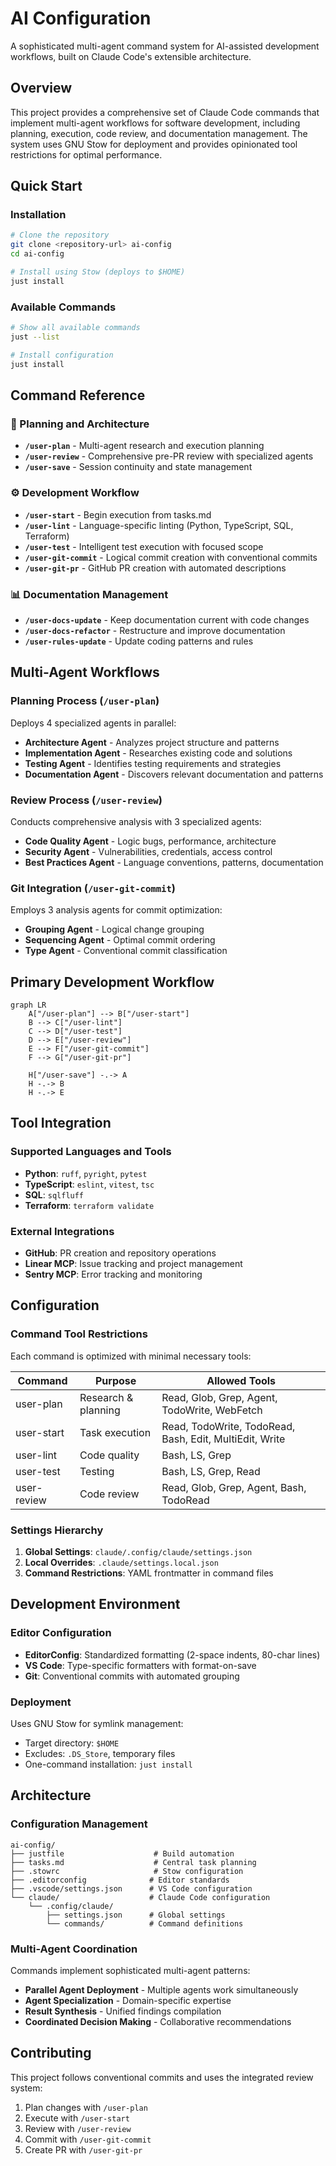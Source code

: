 # AI Configuration

A sophisticated multi-agent command system for AI-assisted development workflows, built on Claude Code's extensible architecture.

## Overview

This project provides a comprehensive set of Claude Code commands that implement multi-agent workflows for software development, including planning, execution, code review, and documentation management. The system uses GNU Stow for deployment and provides opinionated tool restrictions for optimal performance.

## Quick Start

### Installation

```sh
# Clone the repository
git clone <repository-url> ai-config
cd ai-config

# Install using Stow (deploys to $HOME)
just install
```

### Available Commands

```sh
# Show all available commands
just --list

# Install configuration
just install
```

## Command Reference

### 🧩 Planning and Architecture
- **`/user-plan`** - Multi-agent research and execution planning
- **`/user-review`** - Comprehensive pre-PR review with specialized agents
- **`/user-save`** - Session continuity and state management

### ⚙️ Development Workflow
- **`/user-start`** - Begin execution from tasks.md
- **`/user-lint`** - Language-specific linting (Python, TypeScript, SQL, Terraform)
- **`/user-test`** - Intelligent test execution with focused scope
- **`/user-git-commit`** - Logical commit creation with conventional commits
- **`/user-git-pr`** - GitHub PR creation with automated descriptions

### 📊 Documentation Management
- **`/user-docs-update`** - Keep documentation current with code changes
- **`/user-docs-refactor`** - Restructure and improve documentation
- **`/user-rules-update`** - Update coding patterns and rules

## Multi-Agent Workflows

### Planning Process (`/user-plan`)
Deploys 4 specialized agents in parallel:
- **Architecture Agent** - Analyzes project structure and patterns
- **Implementation Agent** - Researches existing code and solutions
- **Testing Agent** - Identifies testing requirements and strategies
- **Documentation Agent** - Discovers relevant documentation and patterns

### Review Process (`/user-review`)
Conducts comprehensive analysis with 3 specialized agents:
- **Code Quality Agent** - Logic bugs, performance, architecture
- **Security Agent** - Vulnerabilities, credentials, access control
- **Best Practices Agent** - Language conventions, patterns, documentation

### Git Integration (`/user-git-commit`)
Employs 3 analysis agents for commit optimization:
- **Grouping Agent** - Logical change grouping
- **Sequencing Agent** - Optimal commit ordering
- **Type Agent** - Conventional commit classification

## Primary Development Workflow

```mermaid
graph LR
    A["/user-plan"] --> B["/user-start"]
    B --> C["/user-lint"]
    C --> D["/user-test"]
    D --> E["/user-review"]
    E --> F["/user-git-commit"]
    F --> G["/user-git-pr"]

    H["/user-save"] -.-> A
    H -.-> B
    H -.-> E
```

## Tool Integration

### Supported Languages and Tools
- **Python**: `ruff`, `pyright`, `pytest`
- **TypeScript**: `eslint`, `vitest`, `tsc`
- **SQL**: `sqlfluff`
- **Terraform**: `terraform validate`

### External Integrations
- **GitHub**: PR creation and repository operations
- **Linear MCP**: Issue tracking and project management
- **Sentry MCP**: Error tracking and monitoring

## Configuration

### Command Tool Restrictions
Each command is optimized with minimal necessary tools:

| Command | Purpose | Allowed Tools |
|---------|---------|---------------|
| user-plan | Research & planning | Read, Glob, Grep, Agent, TodoWrite, WebFetch |
| user-start | Task execution | Read, TodoWrite, TodoRead, Bash, Edit, MultiEdit, Write |
| user-lint | Code quality | Bash, LS, Grep |
| user-test | Testing | Bash, LS, Grep, Read |
| user-review | Code review | Read, Glob, Grep, Agent, Bash, TodoRead |

### Settings Hierarchy
1. **Global Settings**: `claude/.config/claude/settings.json`
2. **Local Overrides**: `.claude/settings.local.json`
3. **Command Restrictions**: YAML frontmatter in command files

## Development Environment

### Editor Configuration
- **EditorConfig**: Standardized formatting (2-space indents, 80-char lines)
- **VS Code**: Type-specific formatters with format-on-save
- **Git**: Conventional commits with automated grouping

### Deployment
Uses GNU Stow for symlink management:
- Target directory: `$HOME`
- Excludes: `.DS_Store`, temporary files
- One-command installation: `just install`

## Architecture

### Configuration Management
```text
ai-config/
├── justfile                    # Build automation
├── tasks.md                    # Central task planning
├── .stowrc                     # Stow configuration
├── .editorconfig              # Editor standards
├── .vscode/settings.json      # VS Code configuration
└── claude/                    # Claude Code configuration
    └── .config/claude/
        ├── settings.json      # Global settings
        └── commands/          # Command definitions
```

### Multi-Agent Coordination
Commands implement sophisticated multi-agent patterns:
- **Parallel Agent Deployment** - Multiple agents work simultaneously
- **Agent Specialization** - Domain-specific expertise
- **Result Synthesis** - Unified findings compilation
- **Coordinated Decision Making** - Collaborative recommendations

## Contributing

This project follows conventional commits and uses the integrated review system:

1. Plan changes with `/user-plan`
2. Execute with `/user-start`
3. Review with `/user-review`
4. Commit with `/user-git-commit`
5. Create PR with `/user-git-pr`